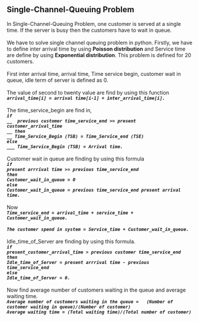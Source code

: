 ## Single-Channel-Queuing Problem 
In Single-Channel-Queuing Problem, one customer is served at a single time. If the server is busy then the customers have to wait in queue.<br/><br/>
We have to solve single channel queuing problem in python. Firstly, we have to define inter arrival time by using **Poisson distribution** and Service time are define by using
**Exponential distribution**. This problem is defined for 20 customers.<br/><br/>
First inter arrival time, arrival time, Time service begin, customer wait in queue, idle term of server is defined as 0.<br/><br/>
The value of second to twenty value are find by using this function <br/>
       ***`arrival_time[i] = arrival time[i-1] + inter_arrival_time[i].`***<br/><br/>
The time_service_begin are find in,<br/> ***`if `<br/> `__  previous customer time_service_end >= present customer_arrival_time`<br/>`__ then` <br/>`__ Time_Service_Begin (TSB) = Time_Service_end (TSE)`<br/> `else`<br/>`___ Time_Service_Begin (TSB) = Arrival time.`***  <br/><br/>
Customer wait in queue are finding by using this formula <br/>***`if`<br/> `present arrrival time >= previous time_service_end` <br/>`then`<br/> `Customer_wait_in_queue = 0`<br/> `else` <br/>`Customer_wait_in_queue = previous time_service_end present arrival time.`***<br/><br/>
Now<br/> ***`Time_service_end = arrival_time + service_time + Customer_wait_in_queue.`***<br/><br/>
***`The customer spend in system = Service_time + Customer_wait_in_queue.`*** <br/><br/>
Idle_time_of_Server are finding by using this formula.<br/>
***`if `<br/> `present_customer_arrival_time > previous customer time_service_end`<br/> `then`<br/> `Idle_time_of_Server = present arrrival time - previous time_service_end`<br/> `else`<br/> `Idle_time_of_Server = 0.`***<br/><br/>
Now find average number of customers waiting in the queue and average waiting time.<br/>
	***`Average number of customers waiting in the queue =   (Number of customer waiting in queue)/(Number of customer)`***<br/>
	***`Average waiting time = (Total waiting time)/(Total number of customer)`***<br/>
    
